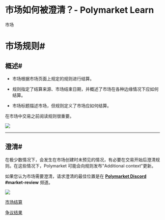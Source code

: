 # 市场如何被澄清？- Polymarket Learn

市场

# 市场规则#

## 概述#

  * 市场根据市场页面上规定的规则进行结算。

  * 规则指定了结算来源、市场结束日期，并概述了市场在各种边缘情况下应如何结算。

  * 市场标题描述市场，但规则定义了市场应如何结算。




在市场中交易之前阅读规则很重要。

![](/media/market-rules.png)

* * *

## 澄清#

在极少数情况下，会发生在市场创建时未预见的情况，有必要在交易开始后澄清规则。在这些情况下，Polymarket 可能会向规则发布"Additional context"更新。

如果您认为市场需要澄清，请求澄清的最佳位置是在 **[Polymarket Discord](https://discord.com/invite/polymarket)** **#market-review** 频道。

![](/media/additional-context.png)

[市场结算](/docs/guides/markets/how-are-markets-resolved/)

[争议结果](/docs/guides/markets/dispute/)

[](https://x.com/polymarket)[](https://discord.gg/polymarket)[](https://github.com/polymarket)

[](https://github.com/polymarket/learn/blob/main/pages/docs/guides/markets/how-are-markets-clarified.mdx)
